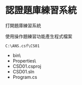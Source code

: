 # 認證題庫練習系統

打開題庫練習系統

使用操作題練習功能產生程式檔案


`C:\ANS.csf\CS01`

* bin\
* Properties\
* CSD01.csproj
* CSD01.sln
* Program.cs
